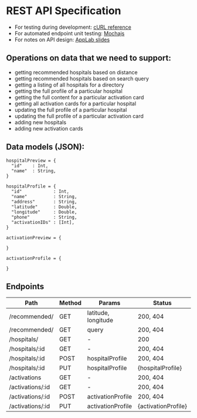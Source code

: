 # REST API Specification

* For testing during development: [cURL reference](https://gist.github.com/subfuzion/08c5d85437d5d4f00e58)
* For automated endpoint unit testing: [Mochajs](https://mochajs.org)
* For notes on API design: [AppLab slides](https://gitlab.com/unc-app-lab/backend-tutorial/blob/master/talk-slides.pdf)

## Operations on data that we need to support: 

  * getting recommended hospitals based on distance
  * getting recommended hospitals based on search query
  * getting a listing of all hospitals for a directory
  * getting the full profile of a particular hospital 
  * getting the full content for a particular activation card
  * getting all activation cards for a particular hospital
  * updating the full profile of a particular hospital
  * updating the full profile of a particular activation card
  * adding new hospitals 
  * adding new activation cards 

## Data models (JSON):  

```
hospitalPreview = {
  "id"    : Int,
  "name"  : String, 
} 
```

```
hospitalProfile = {
  "id"            : Int, 
  "name"          : String,
  "address"       : String,
  "latitude"      : Double,
  "longitude"     : Double,
  "phone"         : String,
  "activationIDs" : [Int],
}
```

```
activationPreview = {

}
```

```
activationProfile = {
  
}
```
  

## Endpoints

| Path                           | Method | Params                                  | Status   | Response            |
|--------------------------------|--------|-----------------------------------------|----------|---------------------|
| /recommended/                  | GET    | latitude, longitude                     | 200, 404 | [hospitalPreview]   |
| /recommended/                  | GET    | query                                   | 200, 404 | [hospitalPreview]   |
| /hospitals/                    | GET    | -                                       | 200      | [hospitalPreview]   |
| /hospitals/:id                 | GET    | -                                       | 200, 404 | hospitalProfile     |
| /hospitals/:id                 | POST   | hospitalProfile                         | 200, 404 | success/failure     |
| /hospitals/:id                 | PUT    | hospitalProfile | {hospitalProfile}     | 200, 404 | obj: changed params |
| /activations                   | GET    | -                                       | 200, 404 | [activationPreview] |
| /activations/:id               | GET    | -                                       | 200, 404 | activationProfile   |
| /activations/:id               | POST   | activationProfile                       | 200, 404 | success/failure     |
| /activations/:id               | PUT    | activationProfile | {activationProfile} | 200, 404 | obj: changed params |